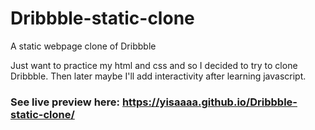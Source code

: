 # Dribbble-static-clone
A static webpage clone of Dribbble

Just want to practice my html and css and so I decided to try to clone Dribbble. Then later maybe I'll add interactivity after learning javascript.

### See live preview here: https://yisaaaa.github.io/Dribbble-static-clone/
